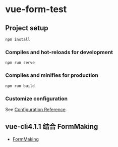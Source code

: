 # vue-form-test

## Project setup
```
npm install
```

### Compiles and hot-reloads for development
```
npm run serve
```

### Compiles and minifies for production
```
npm run build
```

### Customize configuration
See [Configuration Reference](https://cli.vuejs.org/config/).

## vue-cli4.1.1 结合 FormMaking
+ [FormMaking](http://docs.form.xiaoyaoji.cn/guide.html#%E4%BB%8B%E7%BB%8D)
